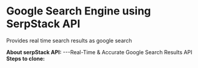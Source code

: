 # Google Search Engine using SerpStack API
 Provides real time search results as google search

<b>About serpStack API:</b>
---Real-Time & Accurate Google Search Results API
<b>Steps to clone:</b>